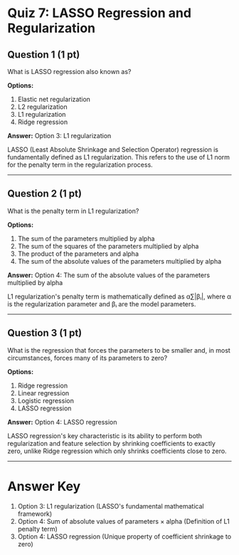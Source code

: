# Quiz 7: LASSO Regression and Regularization

## Question 1 (1 pt)
What is LASSO regression also known as?

**Options:**
1. Elastic net regularization
2. L2 regularization
3. L1 regularization
4. Ridge regression

**Answer:** Option 3: L1 regularization

LASSO (Least Absolute Shrinkage and Selection Operator) regression is fundamentally defined as L1 regularization. This refers to the use of L1 norm for the penalty term in the regularization process.

---

## Question 2 (1 pt)
What is the penalty term in L1 regularization?

**Options:**
1. The sum of the parameters multiplied by alpha
2. The sum of the squares of the parameters multiplied by alpha
3. The product of the parameters and alpha
4. The sum of the absolute values of the parameters multiplied by alpha

**Answer:** Option 4: The sum of the absolute values of the parameters multiplied by alpha

L1 regularization's penalty term is mathematically defined as α∑|βᵢ|, where α is the regularization parameter and βᵢ are the model parameters.

---

## Question 3 (1 pt)
What is the regression that forces the parameters to be smaller and, in most circumstances, forces many of its parameters to zero?

**Options:**
1. Ridge regression
2. Linear regression
3. Logistic regression
4. LASSO regression

**Answer:** Option 4: LASSO regression

LASSO regression's key characteristic is its ability to perform both regularization and feature selection by shrinking coefficients to exactly zero, unlike Ridge regression which only shrinks coefficients close to zero.

---

# Answer Key
1. Option 3: L1 regularization (LASSO's fundamental mathematical framework)
2. Option 4: Sum of absolute values of parameters × alpha (Definition of L1 penalty term)
3. Option 4: LASSO regression (Unique property of coefficient shrinkage to zero)